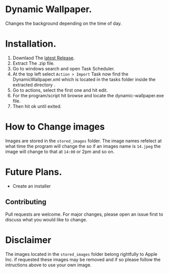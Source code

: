 # Dynamic Wallpaper.
Changes the background depending on the time of day.

# Installation.
1. Downlaod The [latest Release](https://github.com/Galileo-dev/Dynamic-Wallpaper/releases).
2. Extract The .zip file.
3. Go to windows search and open Task Scheduler.
4. At the top left select ```Action > Import``` Task now find the DynamicWallpaper.xml which is located in the tasks folder inside the extracted directory .
6. Go to actions, select the first one and hit edit.
7. For the program/script hit browse and locate the dynamic-wallpaper.exe file.
8. Then hit ok until exited.

# How to Change images
Images are stored in the ``` stored_images ``` folder. The image names refelect at what time the program will change the
so if an images name is ```14.jpeg``` the image will change to that at ```14:00``` or 2pm and so on.

# Future Plans.
- Create an installer

## Contributing
Pull requests are welcome. For major changes, please open an issue first to discuss what you would like to change.

# Disclaimer
The images located in the ``` stored_images ``` folder belong rightfully to Apple Inc.
if requested these images may be removed and if so please follow the intructions above to use your own image.
